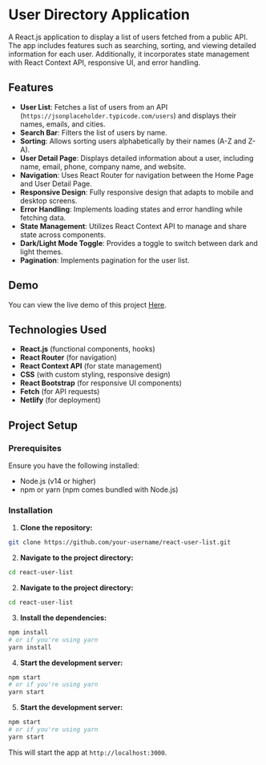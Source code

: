 # User Directory Application

A React.js application to display a list of users fetched from a public API. The app includes features such as searching, sorting, and viewing detailed information for each user. Additionally, it incorporates state management with React Context API, responsive UI, and error handling.

## Features

- **User List**: Fetches a list of users from an API (`https://jsonplaceholder.typicode.com/users`) and displays their names, emails, and cities.
- **Search Bar**: Filters the list of users by name.
- **Sorting**: Allows sorting users alphabetically by their names (A-Z and Z-A).
- **User Detail Page**: Displays detailed information about a user, including name, email, phone, company name, and website.
- **Navigation**: Uses React Router for navigation between the Home Page and User Detail Page.
- **Responsive Design**: Fully responsive design that adapts to mobile and desktop screens.
- **Error Handling**: Implements loading states and error handling while fetching data.
- **State Management**: Utilizes React Context API to manage and share state across components.
- **Dark/Light Mode Toggle**: Provides a toggle to switch between dark and light themes.
- **Pagination**: Implements pagination for the user list.

## Demo

You can view the live demo of this project [Here]('https://viewmyusers.netlify.app).

## Technologies Used

- **React.js** (functional components, hooks)
- **React Router** (for navigation)
- **React Context API** (for state management)
- **CSS** (with custom styling, responsive design)
- **React Bootstrap** (for responsive UI components)
- **Fetch** (for API requests)
- **Netlify** (for deployment)


## Project Setup

### Prerequisites

Ensure you have the following installed:
- Node.js (v14 or higher)
- npm or yarn (npm comes bundled with Node.js)

### Installation

1. **Clone the repository:**

```bash
git clone https://github.com/your-username/react-user-list.git
```

2. **Navigate to the project directory:**

```bash
cd react-user-list
```

2. **Navigate to the project directory:**

```bash
cd react-user-list
```

3. **Install the dependencies:**

```bash
npm install
# or if you're using yarn
yarn install
```

4. **Start the development server:**

```bash
npm start
# or if you're using yarn
yarn start
```

5. **Start the development server:**

```bash
npm start
# or if you're using yarn
yarn start
```
This will start the app at `http://localhost:3000`.